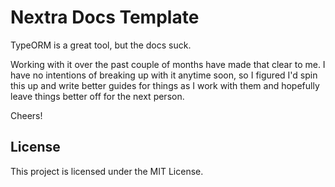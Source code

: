 # Nextra Docs Template 

TypeORM is a great tool, but the docs suck.

Working with it over the past couple of months have made that clear to me. I have no intentions of breaking up with it anytime soon, so I figured I'd spin this up and write better guides for things as I work with them and hopefully leave things better off for the next person.

Cheers!


## License

This project is licensed under the MIT License.
